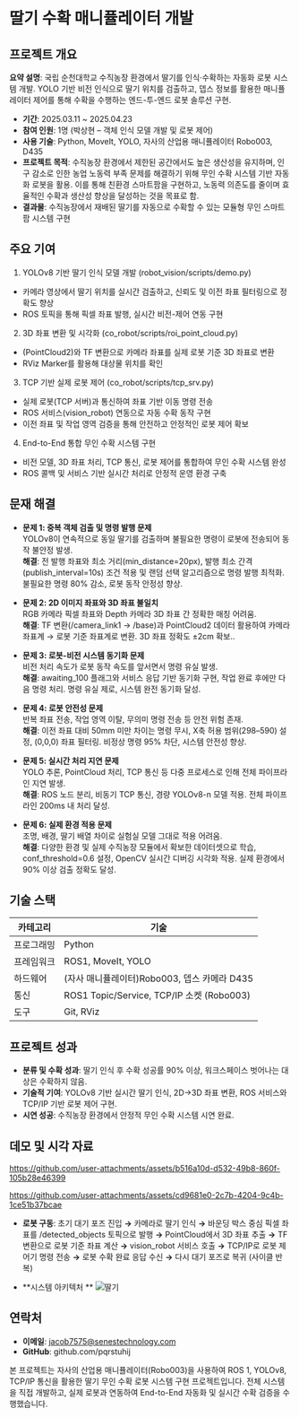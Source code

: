 # 딸기 수확 매니퓰레이터 개발

## 프로젝트 개요

**요약 설명**: 국립 순천대학교 수직농장 환경에서 딸기를 인식·수확하는 자동화 로봇 시스템 개발. YOLO 기반 비전 인식으로 딸기 위치를 검출하고, 뎁스 정보를 활용한 매니퓰레이터 제어를 통해 수확을 수행하는 엔드-투-엔드 로봇 솔루션 구현.

- **기간**: 2025.03.11 ~ 2025.04.23
- **참여 인원**: 1명 (박상현 – 객체 인식 모델 개발 및 로봇 제어)
- **사용 기술**: Python, MoveIt, YOLO, 자사의 산업용 매니퓰레이터 Robo003, D435
- **프로젝트 목적**: 수직농장 환경에서 제한된 공간에서도 높은 생산성을 유지하며, 인구 감소로 인한 농업 노동력 부족 문제를 해결하기 위해 무인 수확 시스템 기반 자동화 로봇을 활용. 이를 통해 친환경 스마트팜을 구현하고, 노동력 의존도를 줄이며 효율적인 수확과 생산성 향상을 달성하는 것을 목표로 함.
- **결과물**: 수직농장에서 재배된 딸기를 자동으로 수확할 수 있는 모듈형 무인 스마트팜 시스템 구현

## 주요 기여 
1. YOLOv8 기반 딸기 인식 모델 개발 (robot_vision/scripts/demo.py)
- 카메라 영상에서 딸기 위치를 실시간 검출하고, 신뢰도 및 이전 좌표 필터링으로 정확도 향상
- ROS 토픽을 통해 픽셀 좌표 발행, 실시간 비전-제어 연동 구현
2. 3D 좌표 변환 및 시각화 (co_robot/scripts/roi_point_cloud.py)
- (PointCloud2)와 TF 변환으로 카메라 좌표를 실제 로봇 기준 3D 좌표로 변환
- RViz Marker를 활용해 대상물 위치를 확인
3. TCP 기반 실제 로봇 제어 (co_robot/scripts/tcp_srv.py)
- 실제 로봇(TCP 서버)과 통신하여 좌표 기반 이동 명령 전송
- ROS 서비스(vision_robot) 연동으로 자동 수확 동작 구현
- 이전 좌표 및 작업 영역 검증을 통해 안전하고 안정적인 로봇 제어 확보
4. End-to-End 통합 무인 수확 시스템 구현
- 비전 모델, 3D 좌표 처리, TCP 통신, 로봇 제어를 통합하여 무인 수확 시스템 완성
- ROS 콜백 및 서비스 기반 실시간 처리로 안정적 운영 환경 구축


## 문재 해결

- **문제 1: 중복 객체 검출 및 명령 발행 문제**\
 YOLOv8이 연속적으로 동일 딸기를 검출하며 불필요한 명령이 로봇에 전송되어 동작 불안정 발생.\
  **해결**: 전 발행 좌표와 최소 거리(min_distance=20px), 발행 최소 간격(publish_interval=10s) 조건 적용 및 랜덤 선택 알고리즘으로 명령 발행 최적화. 불필요한 명령 80% 감소, 로봇 동작 안정성 향상.

- **문제 2: 2D 이미지 좌표와 3D 좌표 불일치**\
  RGB 카메라 픽셀 좌표와 Depth 카메라 3D 좌표 간 정확한 매칭 어려움.\
  **해결**: TF 변환(/camera_link1 → /base)과 PointCloud2 데이터 활용하여 카메라 좌표계 → 로봇 기준 좌표계로 변환. 3D 좌표 정확도 ±2cm 확보..

- **문제 3: 로봇-비전 시스템 동기화 문제**\
  비전 처리 속도가 로봇 동작 속도를 앞서면서 명령 유실 발생.\
  **해결**: awaiting_100 플래그와 서비스 응답 기반 동기화 구현, 작업 완료 후에만 다음 명령 처리. 명령 유실 제로, 시스템 완전 동기화 달성.

- **문제 4: 로봇 안전성 문제**\
  반복 좌표 전송, 작업 영역 이탈, 무의미 명령 전송 등 안전 위험 존재.\
  **해결**: 이전 좌표 대비 50mm 미만 차이는 명령 무시, X축 허용 범위(298–590) 설정, (0,0,0) 좌표 필터링. 비정상 명령 95% 차단, 시스템 안전성 향상.

- **문제 5: 실시간 처리 지연 문제**\
  YOLO 추론, PointCloud 처리, TCP 통신 등 다중 프로세스로 인해 전체 파이프라인 지연 발생.\
  **해결**: ROS 노드 분리, 비동기 TCP 통신, 경량 YOLOv8-n 모델 적용. 전체 파이프라인 200ms 내 처리 달성.

- **문제 6: 실제 환경 적용 문제**\
  조명, 배경, 딸기 배열 차이로 실험실 모델 그대로 적용 어려움.\
  **해결**: 다양한 환경 및 실제 수직농장 모듈에서 확보한 데이터셋으로 학습, conf_threshold=0.6 설정, OpenCV 실시간 디버깅 시각화 적용. 실제 환경에서 90% 이상 검출 정확도 달성.


## 기술 스택

| **카테고리** | **기술** |
| --- | --- |
| 프로그래밍 | Python |
| 프레임워크 | ROS1, MoveIt, YOLO |
| 하드웨어 | (자사 매니퓰레이터)Robo003, 뎁스 카메라 D435 |
| 통신 | ROS1 Topic/Service, TCP/IP 소켓 (Robo003) |
| 도구 | Git, RViz |

## 프로젝트 성과

- **분류 및 수확 성과**: 딸기 인식 후 수확 성공률 90% 이상, 워크스페이스 벗어나는 대상은 수확하지 않음.
- **기술적 기여**: YOLOv8 기반 실시간 딸기 인식, 2D→3D 좌표 변환, ROS 서비스와 TCP/IP 기반 로봇 제어 구현.
- **시연 성공**: 수직농장 환경에서 안정적 무인 수확 시스템 시연 완료.

## 데모 및 시각 자료


https://github.com/user-attachments/assets/b516a10d-d532-49b8-860f-105b28e46399


https://github.com/user-attachments/assets/cd9681e0-2c7b-4204-9c4b-1ce51b37bcae


- **로봇 구동**: 초기 대기 포즈 진입 **→** 카메라로 딸기 인식 **→** 바운딩 박스 중심 픽셀 좌표를 /detected_objects 토픽으로 발행 **→** PointCloud에서 3D 좌표 추출 **→** TF 변환으로 로봇 기준 좌표 계산 **→** vision_robot 서비스 호출 **→** TCP/IP로 로봇 제어기 명령 전송 **→** 로봇 수확 완료 응답 수신 **→** 다시 대기 포즈로 복귀 (사이클 반복)

- **시스템 아키텍처 **
![딸기](https://github.com/user-attachments/assets/5e37b67e-5bdb-4141-a130-b48265a8b3a9)





## 연락처

- **이메일**: jacob7575@senestechnology.com
- **GitHub**: github.com/pqrstuhij

본 프로젝트는 자사의 산업용 매니퓰레이터(Robo003)을 사용하여 ROS 1, YOLOv8, TCP/IP 통신을 활용한 딸기 무인 수확 로봇 시스템 구현 프로젝트입니다. 전체 시스템을 직접 개발하고, 실제 로봇과 연동하여 End-to-End 자동화 및 실시간 수확 검증을 수행했습니다.
